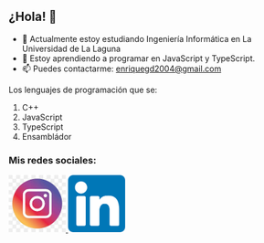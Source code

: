 ## ¿Hola! 👋

- 🔭 Actualmente estoy estudiando Ingeniería Informática en La Universidad de La Laguna
- 🌱 Estoy aprendiendo a programar en JavaScript y TypeScript.
- 📫 Puedes contactarme: enriquegd2004@gmail.com

Los lenguajes de programación que se:
1. C++
2. JavaScript
3. TypeScript
4. Ensambládor

### Mis redes sociales: 
<a href="https://www.instagram.com/diazenriquegomez/">
  <img src="logo-ig.png.jpeg" alt="logo_ig" width="100" height="100">
</a> <a href="www.linkedin.com/in/enrique-gómez-ba4969245">
  <img src="logo_linkedin.png" alt="logo_link" width="100" height="100">
</a>

<!--
**EnriqueGD08/EnriqueGD08** is a ✨ _special_ ✨ repository because its `README.md` (this file) appears on your GitHub profile.

Here are some ideas to get you started:

- 🔭 I’m currently working on ...
- 🌱 I’m currently learning ...
- 👯 I’m looking to collaborate on ...
- 🤔 I’m looking for help with ...
- 💬 Ask me about ...
- 📫 How to reach me: ...
- 😄 Pronouns: ...
- ⚡ Fun fact: ...
-->
